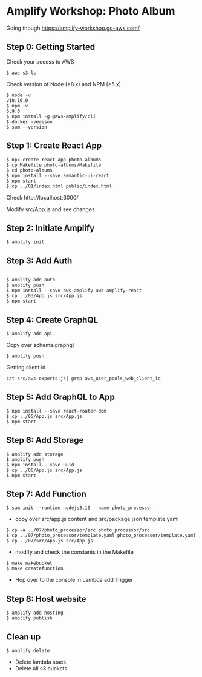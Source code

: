 # Amplify Workshop: Photo Album

Going though https://amplify-workshop.go-aws.com/


## Step 0: Getting Started

Check your access to AWS
```
$ aws s3 ls
```
Check version of Node (>8.x) and NPM (>5.x)
```
$ node -v
v10.16.0
$ npm -v
6.9.0
$ npm install -g @aws-amplify/cli
$ docker -verison
$ sam --version 
```

## Step 1: Create React App

```
$ npx create-react-app photo-albums
$ cp Makefile photo-albums/Makefile
$ cd photo-albums
$ npm install --save semantic-ui-react
$ npm start
$ cp ../01/index.html public/index.html
```

Check http://localhost:3000/

Modify src/App.js and see changes

## Step 2: Initiate Amplify

```
$ amplify init

```


## Step 3: Add Auth

```

$ amplify add auth
$ amplify push
$ npm install --save aws-amplify aws-amplify-react
$ cp ../03/App.js src/App.js
$ npm start
```


## Step 4: Create GraphQL

```
$ amplify add api
```
Copy over schema.graphql
```
$ amplify push
```

Getting client id
```
cat src/aws-exports.js| grep aws_user_pools_web_client_id
```

## Step 5: Add GraphQL to App

```
$ npm install --save react-router-dom
$ cp ../05/App.js src/App.js
$ npm start
```


## Step 6: Add Storage

```
$ amplify add storage
$ amplify push
$ npm install --save uuid
$ cp ../06/App.js src/App.js
$ npm start
```
## Step 7: Add Function

```
$ sam init --runtime nodejs8.10 --name photo_processor
```
- copy over src/app.js content and src/package.json template.yaml
```
$ cp -a ../07/photo_processor/src photo_processor/src
$ cp ../07/photo_processor/template.yaml photo_processor/template.yaml
$ cp ../07/src/App.js src/App.js
```
- modify and check the constants in the Makefile 
```
$ make makebucket
$ make createfunction
```

- Hop over to the console in Lambda add Trigger

## Step 8: Host website

```
$ amplify add hosting
$ amplify publish
```

## Clean up

```
$ amplify delete
```
- Delete lambda stack
- Delete all s3 buckets
